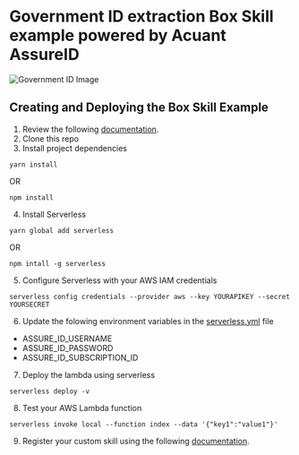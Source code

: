 Government ID extraction Box Skill example powered by Acuant AssureID
=====================================================================
![Government ID Image](/images/acuant-assure-id-skill.png)

Creating and Deploying the Box Skill Example
--------------------------------------------
1) Review the following [documentation](https://developer.box.com/docs/creating-your-a-box-skill-using-serverless).
2) Clone this repo
3) Install project dependencies
```
yarn install
```
OR
```
npm install
```
4) Install Serverless
```
yarn global add serverless
```
OR
```
npm intall -g serverless
```
5) Configure Serverless with your AWS IAM credentials
```
serverless config credentials --provider aws --key YOURAPIKEY --secret YOURSECRET
```
6) Update the folowing environment variables in the [serverless.yml](/serverless.yml) file
  * ASSURE_ID_USERNAME
  * ASSURE_ID_PASSWORD
  * ASSURE_ID_SUBSCRIPTION_ID
7) Deploy the lambda using serverless
```
serverless deploy -v
```
8) Test your AWS Lambda function
```
serverless invoke local --function index --data '{"key1":"value1"}'
```
9) Register your custom skill using the following [documentation](https://developer.box.com/docs/creating-your-a-box-skill-using-serverless#section-5-register-your-skill-application-with-box).

